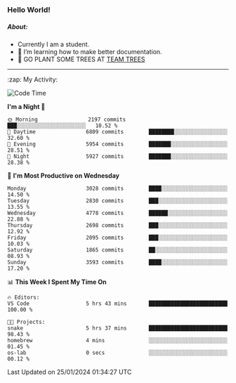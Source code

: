 ### Hello World!

##### About:
- Currently I am a student.
- 🌱 I’m learning how to make better documentation.
- 🌱 GO PLANT SOME TREES AT [TEAM TREES](https://teamtrees.org/)

---
  <summary>:zap: My Activity:</summary>
  
<!--START_SECTION:waka-->
![Code Time](http://img.shields.io/badge/Code%20Time-1%2C274%20hrs%2011%20mins-blue)

**I'm a Night 🦉** 

```text
🌞 Morning                2197 commits        ███░░░░░░░░░░░░░░░░░░░░░░   10.52 % 
🌆 Daytime                6809 commits        ████████░░░░░░░░░░░░░░░░░   32.60 % 
🌃 Evening                5954 commits        ███████░░░░░░░░░░░░░░░░░░   28.51 % 
🌙 Night                  5927 commits        ███████░░░░░░░░░░░░░░░░░░   28.38 % 
```
📅 **I'm Most Productive on Wednesday** 

```text
Monday                   3028 commits        ████░░░░░░░░░░░░░░░░░░░░░   14.50 % 
Tuesday                  2830 commits        ███░░░░░░░░░░░░░░░░░░░░░░   13.55 % 
Wednesday                4778 commits        ██████░░░░░░░░░░░░░░░░░░░   22.88 % 
Thursday                 2698 commits        ███░░░░░░░░░░░░░░░░░░░░░░   12.92 % 
Friday                   2095 commits        ███░░░░░░░░░░░░░░░░░░░░░░   10.03 % 
Saturday                 1865 commits        ██░░░░░░░░░░░░░░░░░░░░░░░   08.93 % 
Sunday                   3593 commits        ████░░░░░░░░░░░░░░░░░░░░░   17.20 % 
```


📊 **This Week I Spent My Time On** 

```text
🔥 Editors: 
VS Code                  5 hrs 43 mins       █████████████████████████   100.00 % 

🐱‍💻 Projects: 
snake                    5 hrs 37 mins       █████████████████████████   98.43 % 
homebrew                 4 mins              ░░░░░░░░░░░░░░░░░░░░░░░░░   01.45 % 
os-lab                   0 secs              ░░░░░░░░░░░░░░░░░░░░░░░░░   00.12 % 
```


 Last Updated on 25/01/2024 01:34:27 UTC
<!--END_SECTION:waka-->

